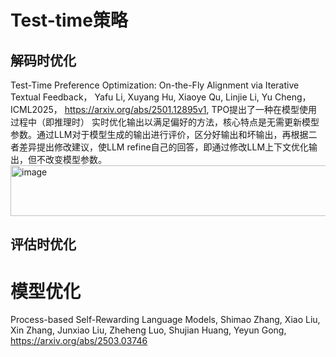 Test-time策略
===
解码时优化
---
Test-Time Preference Optimization: On-the-Fly Alignment via Iterative Textual Feedback， Yafu Li, Xuyang Hu, Xiaoye Qu, Linjie Li, Yu Cheng， ICML2025， https://arxiv.org/abs/2501.12895v1, TPO提出了一种在模型使用过程中（即推理时） 实时优化输出以满足偏好的方法，核心特点是无需更新模型参数。通过LLM对于模型生成的输出进行评价，区分好输出和坏输出，再根据二者差异提出修改建议，使LLM refine自己的回答，即通过修改LLM上下文优化输出，但不改变模型参数。<img width="2296" height="81" alt="image" src="https://github.com/user-attachments/assets/e7dcbb93-9ca0-4d73-b1c7-0da2cd3ae8a3" />



评估时优化
---


模型优化
===
Process-based Self-Rewarding Language Models, Shimao Zhang, Xiao Liu, Xin Zhang, Junxiao Liu, Zheheng Luo, Shujian Huang, Yeyun Gong, https://arxiv.org/abs/2503.03746



